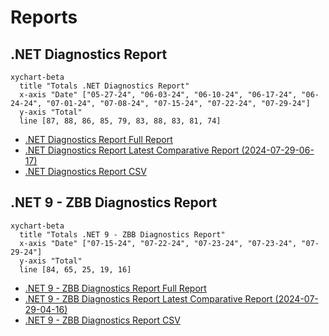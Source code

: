 # Reports

[marker]: <> (Begin:diagnostics)

## .NET Diagnostics Report

```mermaid
xychart-beta
  title "Totals .NET Diagnostics Report"
  x-axis "Date" ["05-27-24", "06-03-24", "06-10-24", "06-17-24", "06-24-24", "07-01-24", "07-08-24", "07-15-24", "07-22-24", "07-29-24"]
  y-axis "Total"
  line [87, 88, 86, 85, 79, 83, 88, 83, 81, 74]
```

- [.NET Diagnostics Report Full Report](./diagnostics-reports/dn-diag-issue-tracker-full.md)
- [.NET Diagnostics Report Latest Comparative Report (2024-07-29-06-17)](./diagnostics-reports/2024-07-29-06-17/dn-diag-issue-tracker-comp.md)
- [.NET Diagnostics Report CSV](./diagnostics-reports/dn-diag-issue-tracker-totals.csv)

[marker]: <> (End:diagnostics)
[marker]: <> (Begin:diagnostics-runtime-zbb9)

## .NET 9 - ZBB Diagnostics Report

```mermaid
xychart-beta
  title "Totals .NET 9 - ZBB Diagnostics Report"
  x-axis "Date" ["07-15-24", "07-22-24", "07-23-24", "07-23-24", "07-29-24"]
  y-axis "Total"
  line [84, 65, 25, 19, 16]
```

- [.NET 9 - ZBB Diagnostics Report Full Report](./diagnostics-net9-zbb/dn-diag-net9-zbb-full.md)
- [.NET 9 - ZBB Diagnostics Report Latest Comparative Report (2024-07-29-04-16)](./diagnostics-net9-zbb/2024-07-29-04-16/dn-diag-net9-zbb-comp.md)
- [.NET 9 - ZBB Diagnostics Report CSV](./diagnostics-net9-zbb/dn-diag-net9-zbb-totals.csv)

[marker]: <> (End:diagnostics-runtime-zbb9)
